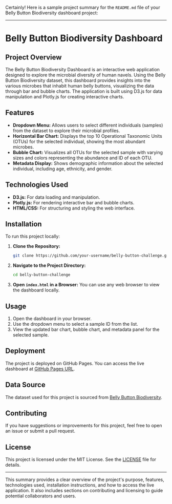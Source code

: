 Certainly! Here is a sample project summary for the `README.md` file of your Belly Button Biodiversity dashboard project:

---

# Belly Button Biodiversity Dashboard

## Project Overview

The Belly Button Biodiversity Dashboard is an interactive web application designed to explore the microbial diversity of human navels. Using the Belly Button Biodiversity dataset, this dashboard provides insights into the various microbes that inhabit human belly buttons, visualizing the data through bar and bubble charts. The application is built using D3.js for data manipulation and Plotly.js for creating interactive charts.

## Features

- **Dropdown Menu:** Allows users to select different individuals (samples) from the dataset to explore their microbial profiles.
- **Horizontal Bar Chart:** Displays the top 10 Operational Taxonomic Units (OTUs) for the selected individual, showing the most abundant microbes.
- **Bubble Chart:** Visualizes all OTUs for the selected sample with varying sizes and colors representing the abundance and ID of each OTU.
- **Metadata Display:** Shows demographic information about the selected individual, including age, ethnicity, and gender.

## Technologies Used

- **D3.js:** For data loading and manipulation.
- **Plotly.js:** For rendering interactive bar and bubble charts.
- **HTML/CSS:** For structuring and styling the web interface.

## Installation

To run this project locally:

1. **Clone the Repository:**
   ```bash
   git clone https://github.com/your-username/belly-button-challenge.git
   ```

2. **Navigate to the Project Directory:**
   ```bash
   cd belly-button-challenge
   ```

3. **Open `index.html` in a Browser:**
   You can use any web browser to view the dashboard locally.

## Usage

1. Open the dashboard in your browser.
2. Use the dropdown menu to select a sample ID from the list.
3. View the updated bar chart, bubble chart, and metadata panel for the selected sample.

## Deployment

The project is deployed on GitHub Pages. You can access the live dashboard at [GitHub Pages URL](https://your-username.github.io/belly-button-challenge/).

## Data Source

The dataset used for this project is sourced from [Belly Button Biodiversity](https://static.bc-edx.com/data/dl-1-2/m14/lms/starter/samples.json).

## Contributing

If you have suggestions or improvements for this project, feel free to open an issue or submit a pull request.

## License

This project is licensed under the MIT License. See the [LICENSE](LICENSE) file for details.

---

This summary provides a clear overview of the project's purpose, features, technologies used, installation instructions, and how to access the live application. It also includes sections on contributing and licensing to guide potential collaborators and users.
